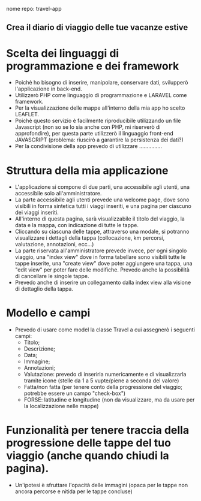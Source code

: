 
nome repo: travel-app

## Crea il diario di viaggio delle tue vacanze estive

# Scelta dei linguaggi di programmazione e dei framework
- Poichè ho bisogno di inserire, manipolare, conservare dati, svilupperò l'applicazione in back-end.
- Utilizzerò PHP come linguaggio di programmazione e LARAVEL come framework.
- Per la visualizzazione delle mappe all'interno della mia app ho scelto LEAFLET.
- Poichè questo servizio è facilmente riproducibile utilizzando un file Javascript (non so se lo sia anche con PHP, mi riserverò di approfondire), 
per questa parte utilizzerò il linguaggio front-end JAVASCRIPT (problema: riuscirò a garantire la persistenza dei dati?)
- Per la condivisione della app prevedo di utilizzare ...............

# Struttura della mia applicazione
- L'applicazione si compone di due parti, una accessibile agli utenti, una accessibile solo all'amministratore.
- La parte accessibile agli utenti prevede una welcome page, dove sono visibili in forma sintetica tutti i viaggi inseriti, e una pagina per ciascuno dei viaggi inseriti.
- All'interno di questa pagina, sarà visualizzabile il titolo del viaggio, la data e la mappa, con indicazione di tutte le tappe.
- Cliccando su ciascuna delle tappe, attraverso una modale, si potranno visualizzare i dettagli della tappa (collocazione, km percorsi, valutazione, annotazioni, ecc...)
- La parte riservata all'amministratore prevede invece, per ogni singolo viaggio, una "index view" dove in forma tabellare sono visibili tutte le tappe inserite, una "create view" dove poter aggiungere una tappa, una "edit view" per poter fare delle modifiche. Prevedo anche la possibilità di cancellare le singole tappe.
- Prevedo anche di inserire un collegamento dalla index view alla visione di dettaglio della tappa.

# Modello e campi
- Prevedo di usare come model la classe Travel a cui assegnerò i seguenti campi:
    - Titolo;
    - Descrizione;
    - Data;
    - Immagine;
    - Annotazioni;
    - Valutazione: prevedo di inserirla numericamente e di visualizzarla tramite icone (stelle da 1 a 5 vupte/piene a seconda del valore)
    - Fatta/non fatta (per tenere conto della progressione del viaggio; potrebbe essere un campo "check-box")
    - FORSE: latitudine e longitudine (non da visualizzare, ma da usare per la localizzazione nelle mappe)

# Funzionalità per tenere traccia della progressione delle tappe del tuo viaggio (anche quando chiudi la pagina).
- Un'ipotesi è sfruttare l'opacità delle immagini (opaca per le tappe non ancora percorse e nitida per le tappe concluse)
